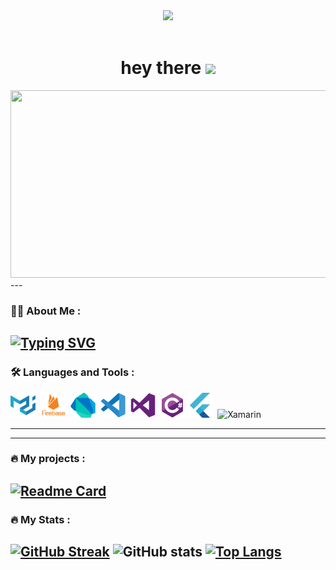 <div id="header" align="center">
  <img src="https://media.giphy.com/media/M9gbBd9nbDrOTu1Mqx/giphy.gif" width="100"/>
</div>
<div id="git" align="center">
  <img src="https://komarev.com/ghpvc/?username=coccyx-cyst&style=flat-square&color=blue" alt=""/>
  <h1>
    hey there
    <img src="https://media.giphy.com/media/hvRJCLFzcasrR4ia7z/giphy.gif" width="30px"/>
  </h1>
</div>
<div align="center">
  <img src="https://media.giphy.com/media/dWesBcTLavkZuG35MI/giphy.gif" width="600" height="300"/>
</div>
---

### :man_technologist: About Me :
[![Typing SVG](https://readme-typing-svg.demolab.com?font=Fira+Code&size=18&duration=2500&pause=500&color=51A0F7&width=435&lines=I+am+a+Mobile+Developer.;+Started+with+Xamarin;Now+mostly+I+am+developing+with+Flutter;I+really+love+coding)](https://git.io/typing-svg)
---
### :hammer_and_wrench: Languages and Tools :
<div> 
  <img src="https://github.com/devicons/devicon/blob/master/icons/materialui/materialui-original.svg" title="Material UI" alt="Material UI" width="40" height="40"/>&nbsp; 
  <img src="https://github.com/devicons/devicon/blob/master/icons/firebase/firebase-plain-wordmark.svg" title="Firebase" alt="Firebase" width="40" height="40"/>&nbsp; 
  <img src="https://github.com/devicons/devicon/blob/master/icons/dart/dart-original.svg" title="Dart" alt="Dart" width="40" height="40"/>&nbsp;  
  <img src="https://github.com/devicons/devicon/blob/master/icons/vscode/vscode-original.svg" title="VsCode" alt="VsCode" width="40" height="40"/>&nbsp;   
  <img src="https://github.com/devicons/devicon/blob/master/icons/visualstudio/visualstudio-plain.svg" title="VisualStudio" alt="VisualStudio" width="40" height="40"/>&nbsp; 
  <img src="https://github.com/devicons/devicon/blob/master/icons/csharp/csharp-original.svg" title="C#" **alt="C#" width="40" height="40"/>
  <img src="https://github.com/devicons/devicon/blob/master/icons/flutter/flutter-original.svg" title="Flutter" alt="Flutter" width="40" height="40"/>&nbsp;
  <img src="https://cdn.worldvectorlogo.com/logos/xamarin.svg" title="Xamarin" alt="Xamarin" width="40" height="40"/>&nbsp;
</div>

---
---

### :fire: My projects :
[![Readme Card](https://github-readme-stats.vercel.app/api/pin/?username=feduke-nukem&&repo=flutter_easy_dialogs&show_owner=true&theme=tokyonight&hide_border=true&bg_color=000000)](https://github.com/anuraghazra/github-readme-stats)
---

### :fire: My Stats :
[![GitHub Streak](http://github-readme-streak-stats.herokuapp.com?user=feduke-nukem&theme=tokyonight_duo&background=000000&hide_border=true&fire=ff751a)](https://git.io/streak-stats)
![GitHub stats](https://github-readme-stats.vercel.app/api?username=feduke-nukem&show_icons=true&theme=tokyonight&hide_border=true&bg_color=000000&include_all_commits=true&count_private=true&custom_title=Feduke+Nukem's+Github+stats&langs_count=10)
[![Top Langs](https://github-readme-stats.vercel.app/api/top-langs/?username=feduke-nukem&hide=javascript,css,scss,html,cmake,objective-c,c&theme=tokyonight&bg_color=000000&include_all_commits=true&count_private=true&hide_border=true)](https://git.io/streak-stats)
---
